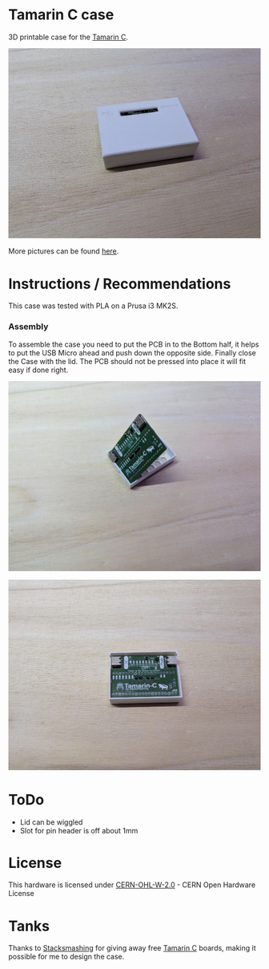 # Tamarin C case

3D printable case for the [Tamarin C](https://github.com/stacksmashing/tamarin-c-hw).

![Tamarin C Case picture](/images/assembled_top.jpg)

More pictures can be found [here](/images/).
# Instructions / Recommendations

This case was tested with PLA on a Prusa i3 MK2S.

### Assembly

To assemble the case you need to put the PCB in to the Bottom half, it helps to put the USB Micro ahead and push down the opposite side. Finally close the Case with the lid. The PCB should not be pressed into place it will fit easy if done right.

![Instructions 1/2](/images/manual_1.jpg)

![Instructions 2/2](/images/manual_2.jpg)

# ToDo

* Lid can be wiggled
* Slot for pin header is off about 1mm

# License 

This hardware is licensed under [CERN-OHL-W-2.0](https://cern-ohl.web.cern.ch/) - CERN Open Hardware License

# Tanks

Thanks to [Stacksmashing](https://github.com/stacksmashing/) for giving away free [Tamarin C](https://github.com/stacksmashing/tamarin-c-hw) boards, making it possible for me to design the case.
